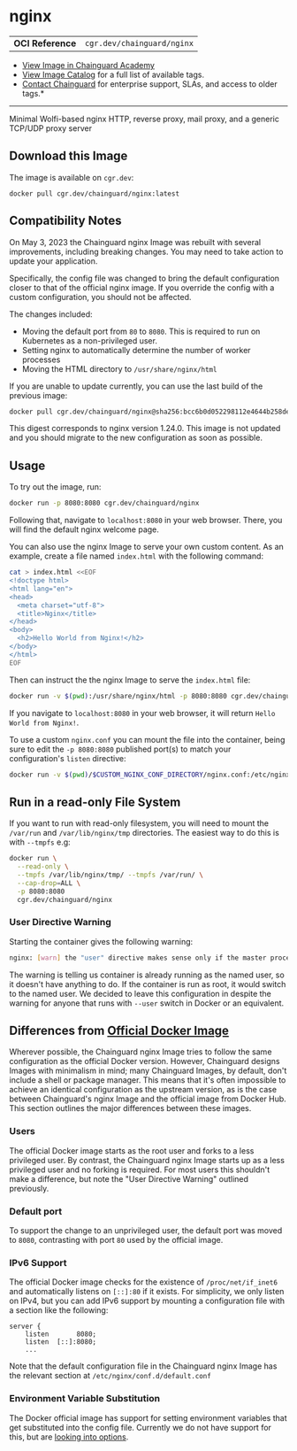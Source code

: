 <!--monopod:start-->
# nginx
| | |
| - | - |
| **OCI Reference** | `cgr.dev/chainguard/nginx` |


* [View Image in Chainguard Academy](https://edu.chainguard.dev/chainguard/chainguard-images/reference/nginx/overview/)
* [View Image Catalog](https://console.enforce.dev/images/catalog) for a full list of available tags.
* [Contact Chainguard](https://www.chainguard.dev/chainguard-images) for enterprise support, SLAs, and access to older tags.*

---
<!--monopod:end-->

<!--overview:start-->
Minimal Wolfi-based nginx HTTP, reverse proxy, mail proxy, and a generic TCP/UDP proxy server
<!--overview:end-->

<!--getting:start-->
## Download this Image
The image is available on `cgr.dev`:

```
docker pull cgr.dev/chainguard/nginx:latest
```
<!--getting:end-->

<!--compatibility:start-->
## Compatibility Notes

On May 3, 2023 the Chainguard nginx Image was rebuilt with several improvements, including breaking changes. You may need to take action to update your application.

Specifically, the config file was changed to bring the default configuration closer to that of the official nginx image. If you override the config with a custom configuration, you should not be affected.

The changes included:

 - Moving the default port from `80` to `8080`. This is required to run on Kubernetes as a non-privileged user.
 - Setting nginx to automatically determine the number of worker processes
 - Moving the HTML directory to `/usr/share/nginx/html`

If you are unable to update currently, you can use the last build of the previous image:

```sh
docker pull cgr.dev/chainguard/nginx@sha256:bcc6b0d052298112e4644b258de0fa4dc1509e3df8f7c0fba09e8c92987825e7
```

This digest corresponds to nginx version 1.24.0. This image is not updated and you should migrate to the new configuration as soon as possible.

<!--compatibility:end-->

<!--body:start-->
## Usage

To try out the image, run:

```sh
docker run -p 8080:8080 cgr.dev/chainguard/nginx
```

Following that, navigate to `localhost:8080` in your web browser. There, you will find the default nginx welcome page.

You can also use the nginx Image to serve your own custom content. As an example, create a file named `index.html` with the following command:

```sh
cat > index.html <<EOF
<!doctype html>
<html lang="en">
<head>
  <meta charset="utf-8">
  <title>Nginx</title>
</head>
<body>
  <h2>Hello World from Nginx!</h2>
</body>
</html>
EOF
```

Then can instruct the the nginx Image to serve the `index.html` file:

```sh
docker run -v $(pwd):/usr/share/nginx/html -p 8080:8080 cgr.dev/chainguard/nginx
```

If you navigate to `localhost:8080` in your web browser, it will return `Hello World from Nginx!`.

To use a custom `nginx.conf` you can mount the file into the container, being sure to edit the `-p 8080:8080` published port(s) to match your configuration's `listen` directive:

```sh
docker run -v $(pwd)/$CUSTOM_NGINX_CONF_DIRECTORY/nginx.conf:/etc/nginx/nginx.conf -p 8080:8080 cgr.dev/chainguard/nginx
```

## Run in a read-only File System

If you want to run with read-only filesystem, you will need to mount the `/var/run` and `/var/lib/nginx/tmp` directories. The easiest way to do this is with `--tmpfs` e.g:

```sh
docker run \
  --read-only \
  --tmpfs /var/lib/nginx/tmp/ --tmpfs /var/run/ \
  --cap-drop=ALL \
  -p 8080:8080
  cgr.dev/chainguard/nginx
```

### User Directive Warning

Starting the container gives the following warning:

```sh
nginx: [warn] the "user" directive makes sense only if the master process runs with super-user privileges, ignored in /etc/nginx/nginx.conf:2
```

The warning is telling us container is already running as the named user, so it doesn't have anything to do. If the container is run as root, it would switch to the named user. We decided to leave this configuration in despite the warning for anyone that runs with `--user` switch in Docker or an equivalent.


## Differences from [Official Docker Image](https://hub.docker.com/_/nginx)

Wherever possible, the Chainguard nginx Image tries to follow the same configuration as the official Docker version. However, Chainguard designs Images with minimalism in mind; many Chainguard Images, by default, don't include a shell or package manager. This means that it's often impossible to achieve an identical configuration as the upstream version, as is the case between Chainguard's nginx Image and the official image from Docker Hub. This section outlines the major differences between these images. 

### Users

The official Docker image starts as the root user and forks to a less privileged user. By contrast, the Chainguard nginx Image starts up as a less privileged user and no forking is required. For most users this shouldn't make a difference, but note the "User Directive Warning" outlined previously.

### Default port

To support the change to an unprivileged user, the default port was moved to `8080`, contrasting with port `80` used by the official image.

### IPv6 Support

The official Docker image checks for the existence of `/proc/net/if_inet6` and automatically listens on `[::]:80` if it exists. For simplicity, we only listen on IPv4, but you can add IPv6 support by mounting a configuration file with a section like the following:

```
server {
    listen       8080;
    listen  [::]:8080;
    ...

```

Note that the default configuration file in the Chainguard nginx Image has the relevant section at `/etc/nginx/conf.d/default.conf`

### Environment Variable Substitution

The Docker official image has support for setting environment variables that get substituted into the
config file. Currently we do not have support for this, but are [looking into options](https://github.com/chainguard-images/images/issues/435).
<!--body:end-->
